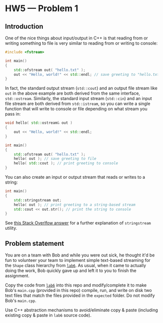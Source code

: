 # HW5 — Problem 1

## Introduction

One of the nice things about input/output in C++ is that reading from or writing something to file is very similar to reading from or writing to console:

```C++
#include <fstream>

int main()
{
    std::ofstream out( "hello.txt" );
    out << "Hello, world!" << std::endl; // save greeting to "hello.txt" file 
}
```

In fact, the standard output stream (`std::cout`) and an output file stream like `out` in the above example are both derived from the same interface, `std::ostream`. Similarly, the standard input stream (`std::cin`) and an input file stream are both derived from `std::istream`, so you can write a single function that will write to console or file depending on what stream you pass in:

```C++
void hello( std::ostream& out )
{
    out << "Hello, world!" << std::endl;
}

int main()
{
    std::ofstream out( "hello.txt" );
    hello( out ); // save greeting to file
    hello( std::cout ); // print greeting to console
}
```

You can also create an input or output stream that reads or writes to a string:

```C++
int main()
{
    std::stringstream out;
    hello( out ); // print greeting to a string-based stream
    std::cout << out.str(); // print the string to console
}
```

See [this Stack Overlfow answer](https://stackoverflow.com/questions/20594520/what-exactly-does-stringstream-do/20595061#20595061) for a further explanation of  `stringstream` utility.


## Problem statement

You are on a team with Bob and while you were out sick, he thought it'd be fun to volunteer your team to implement simple text-based streaming for the `Shape` class hierarchy from [`lab6`](https://github.com/uiowa-cs-3210-0001/cs3210-labs/tree/master/lab6/1%20-%20class%20hierarchies). As usual, when it came to actually doing the work, Bob quickly gave up and left it to you to finish the assignment. 

Copy the code from [`lab6`](https://github.com/uiowa-cs-3210-0001/cs3210-labs/tree/master/lab6/1%20-%20class%20hierarchies) into this repo and modify/complete it to make Bob's  `main.cpp` (provided in this repo) compile, run, and write on disk two text files that match the files provided in the `expected` folder. Do not modify Bob's `main.cpp`. 

Use C++ abstraction mechanisms to avoid/eliminate copy & paste (including existing copy & paste in `lab6` source code).
